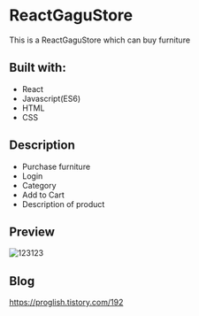 # ReactGaguStore
  
This is a ReactGaguStore which can buy furniture

   
## Built with:     
    
- React    
- Javascript(ES6)        
- HTML     
- CSS              
  
## Description      
    
- Purchase furniture  
- Login
- Category  
- Add to Cart
- Description of product  
  
## Preview 
![123123](https://user-images.githubusercontent.com/65179725/124517250-78159e80-de1e-11eb-8b71-a6b28346908d.png)

## Blog
https://proglish.tistory.com/192  

 
  

